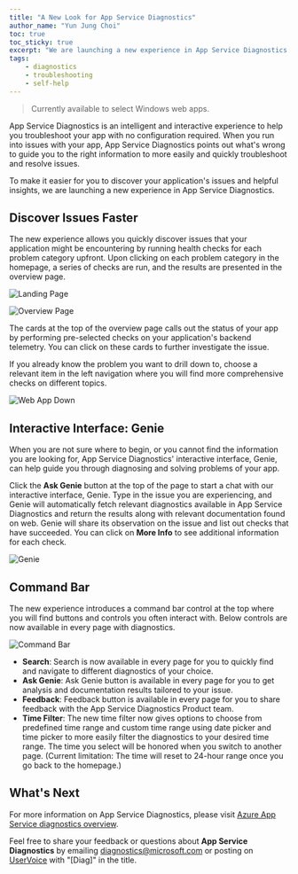 ```yaml
---
title: "A New Look for App Service Diagnostics"
author_name: "Yun Jung Choi"
toc: true
toc_sticky: true
excerpt: "We are launching a new experience in App Service Diagnostics to help you more easily and quickly diagnose and solve problems of your application."
tags: 
    - diagnostics
    - troubleshooting
    - self-help
---
```


> Currently available to select Windows web apps.

App Service Diagnostics is an intelligent and interactive experience to help you troubleshoot your app with no configuration required. When you run into issues with your app, App Service Diagnostics points out what's wrong to guide you to the right information to more easily and quickly troubleshoot and resolve issues.

To make it easier for you to discover your application's issues and helpful insights, we are launching a new experience in App Service Diagnostics.

## Discover Issues Faster

The new experience allows you quickly discover issues that your application might be encountering by running health checks for each problem category upfront. Upon clicking on each problem category in the homepage, a series of checks are run, and the results are presented in the overview page.

![Landing Page]({{site.baseurl}}/media/2020/03/landing-page.png)

![Overview Page]({{site.baseurl}}/media/2020/03/overview-page.png)

The cards at the top of the overview page calls out the status of your app by performing pre-selected checks on your application's backend telemetry. You can click on these cards to further investigate the issue.

If you already know the problem you want to drill down to, choose a relevant item in the left navigation where you will find more comprehensive checks on different topics.

![Web App Down]({{site.baseurl}}/media/2020/03/web-app-down.png)

## Interactive Interface: Genie

When you are not sure where to begin, or you cannot find the information you are looking for, App Service Diagnostics' interactive interface, Genie, can help guide you through diagnosing and solving problems of your app.

Click the **Ask Genie** button at the top of the page to start a chat with our interactive interface, Genie. Type in the issue you are experiencing, and Genie will automatically fetch relevant diagnostics available in App Service Diagnostics and return the results along with relevant documentation found on web. Genie will share its observation on the issue and list out checks that have succeeded. You can click on **More Info** to see additional information for each check.

![Genie]({{site.baseurl}}/media/2020/03/genie.png)

## Command Bar

The new experience introduces a command bar control at the top where you will find buttons and controls you often interact with. Below controls are now available in every page with diagnostics.

![Command Bar]({{site.baseurl}}/media/2020/03/command-bar.png)

- **Search**: Search is now available in every page for you to quickly find and navigate to different diagnostics of your choice.
- **Ask Genie**: Ask Genie button is available in every page for you to get analysis and documentation results tailored to your issue.
- **Feedback**: Feedback button is available in every page for you to share feedback with the App Service Diagnostics Product team.
- **Time Filter**: The new time filter now gives options to choose from predefined time range and custom time range using date picker and time picker to more easily filter the diagnostics to your desired time range. The time you select will be honored when you switch to another page. (Current limitation: The time will reset to 24-hour range once you go back to the homepage.)

## What's Next

For more information on App Service Diagnostics, please visit [Azure App Service diagnostics overview](https://docs.microsoft.com/azure/app-service/overview-diagnostics).

Feel free to share your feedback or questions about **App Service Diagnostics** by emailing [diagnostics@microsoft.com](mailto:diagnostics@microsoft.com) or posting on [UserVoice](https://feedback.azure.com/forums/169385-web-apps​​​​​​​​​​​​​​) with "[Diag]" in the title.
